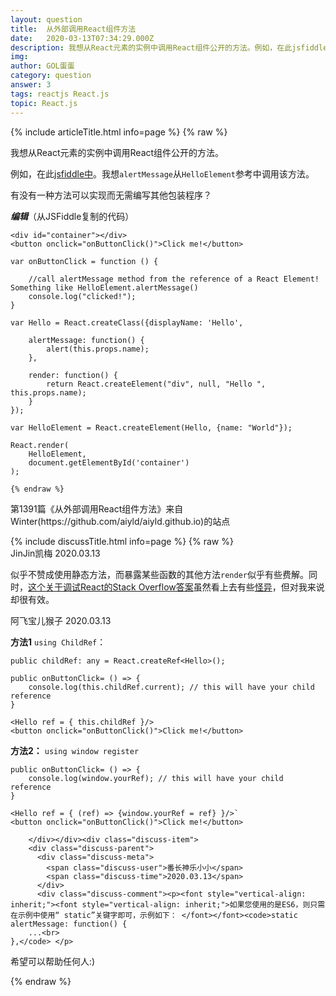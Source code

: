 ```yaml
---
layout: question
title:  从外部调用React组件方法
date:   2020-03-13T07:34:29.000Z
description: 我想从React元素的实例中调用React组件公开的方法。例如，在此jsfiddle中。我想alertMessage从HelloElement参考中调...
img: 
author: GOL蛋蛋
category: question
answer: 3
tags: reactjs React.js
topic: React.js
---
```

<div class="article-root">
  <div class="article">
    {% include articleTitle.html info=page %}
    {% raw %}
    <div class="article-content"><p><font style="vertical-align: inherit;"><font style="vertical-align: inherit;">我想从React元素的实例中调用React组件公开的方法。</font></font></p>

<p><font style="vertical-align: inherit;"><font style="vertical-align: inherit;">例如，在此</font></font><a href="https://jsfiddle.net/r6r8cp3z/" rel="noreferrer"><font style="vertical-align: inherit;"><font style="vertical-align: inherit;">jsfiddle中</font></font></a><font style="vertical-align: inherit;"><font style="vertical-align: inherit;">。</font><font style="vertical-align: inherit;">我想</font></font><code>alertMessage</code><font style="vertical-align: inherit;"><font style="vertical-align: inherit;">从</font></font><code>HelloElement</code><font style="vertical-align: inherit;"><font style="vertical-align: inherit;">参考中</font><font style="vertical-align: inherit;">调用该</font><font style="vertical-align: inherit;">方法</font><font style="vertical-align: inherit;">。</font></font></p>

<p><font style="vertical-align: inherit;"><font style="vertical-align: inherit;">有没有一种方法可以实现而无需编写其他包装程序？</font></font></p>

<p><strong><em><font style="vertical-align: inherit;"><font style="vertical-align: inherit;">编辑</font></font></em></strong><font style="vertical-align: inherit;"><font style="vertical-align: inherit;">（从JSFiddle复制的代码）</font></font></p>

<pre class="lang-html prettyprint-override"><code>&lt;div id="container"&gt;&lt;/div&gt;<font></font>
&lt;button onclick="onButtonClick()"&gt;Click me!&lt;/button&gt;<font></font>
</code></pre>

<pre class="lang-js prettyprint-override"><code>var onButtonClick = function () {<font></font>
<font></font>
    //call alertMessage method from the reference of a React Element! Something like HelloElement.alertMessage()<font></font>
    console.log("clicked!");<font></font>
}<font></font>
<font></font>
var Hello = React.createClass({displayName: 'Hello',<font></font>
<font></font>
    alertMessage: function() {<font></font>
        alert(this.props.name);                             <font></font>
    },<font></font>
<font></font>
    render: function() {<font></font>
        return React.createElement("div", null, "Hello ", this.props.name);<font></font>
    }<font></font>
});<font></font>
<font></font>
var HelloElement = React.createElement(Hello, {name: "World"});<font></font>
<font></font>
React.render(<font></font>
    HelloElement,<font></font>
    document.getElementById('container')<font></font>
);<font></font>
</code></pre></div>
    {% endraw %}
  </div>
  <p class="winter_mark">第1391篇《从外部调用React组件方法》来自Winter(https://github.com/aiyld/aiyld.github.io)的站点</p>
  <div class="discuss-wrapper">
    {% include discussTitle.html info=page %}
    {% raw %}
    <div class="discuss-item">
        <div class="discuss-parent">
          <div class="discuss-meta">
            <span class="discuss-user">JinJin凯梅</span>
            <span class="discuss-time">2020.03.13</span>
          </div>
          <div class="discuss-comment"><p><font style="vertical-align: inherit;"><font style="vertical-align: inherit;">似乎不赞成使用静态方法，而暴露某些函数的其他方法</font></font><code>render</code><font style="vertical-align: inherit;"><font style="vertical-align: inherit;">似乎</font><font style="vertical-align: inherit;">有些</font><font style="vertical-align: inherit;">费解。</font><font style="vertical-align: inherit;">同时，</font></font><a href="https://stackoverflow.com/a/39165137/210173"><font style="vertical-align: inherit;"><font style="vertical-align: inherit;">这个关于调试React的Stack Overflow答案</font></font></a><font style="vertical-align: inherit;"><font style="vertical-align: inherit;">虽然看上去有些</font><a href="https://stackoverflow.com/a/39165137/210173"><font style="vertical-align: inherit;">怪异</font></a><font style="vertical-align: inherit;">，但对我来说却很有效。</font></font></p></div>
        </div></div><div class="discuss-item">
        <div class="discuss-parent">
          <div class="discuss-meta">
            <span class="discuss-user">阿飞宝儿猴子</span>
            <span class="discuss-time">2020.03.13</span>
          </div>
          <div class="discuss-comment"><p><strong><font style="vertical-align: inherit;"><font style="vertical-align: inherit;">方法1</font></font></strong> <code>using ChildRef</code><font style="vertical-align: inherit;"><font style="vertical-align: inherit;">：</font></font></p>

<pre><code>public childRef: any = React.createRef&lt;Hello&gt;();<font></font>
<font></font>
public onButtonClick= () =&gt; {<font></font>
    console.log(this.childRef.current); // this will have your child reference<font></font>
}<font></font>
<font></font>
&lt;Hello ref = { this.childRef }/&gt;<font></font>
&lt;button onclick="onButtonClick()"&gt;Click me!&lt;/button&gt;<font></font>
</code></pre>

<p><strong><font style="vertical-align: inherit;"><font style="vertical-align: inherit;">方法2：</font></font></strong> <code>using window register</code></p>

<pre><code>public onButtonClick= () =&gt; {<font></font>
    console.log(window.yourRef); // this will have your child reference<font></font>
}<font></font>
<font></font>
&lt;Hello ref = { (ref) =&gt; {window.yourRef = ref} }/&gt;`<font></font>
&lt;button onclick="onButtonClick()"&gt;Click me!&lt;/button&gt;<font></font>
</code></pre></div>
        </div></div><div class="discuss-item">
        <div class="discuss-parent">
          <div class="discuss-meta">
            <span class="discuss-user">番长神乐小小</span>
            <span class="discuss-time">2020.03.13</span>
          </div>
          <div class="discuss-comment"><p><font style="vertical-align: inherit;"><font style="vertical-align: inherit;">如果您使用的是ES6，则只需在示例中使用“ static”关键字即可，示例如下： </font></font><code>static alertMessage: function() {
        ...<br>
    },</code> </p>

<p><font style="vertical-align: inherit;"><font style="vertical-align: inherit;">希望可以帮助任何人:)</font></font></p></div>
        </div></div>
    {% endraw %}
  </div>
<div>
